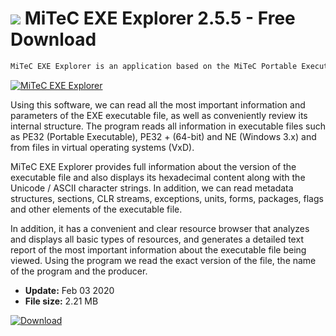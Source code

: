 # ![](https://cdn.softexe.net/static/icon/b/mitec-exe-explorer-9341.jpg) MiTeC EXE Explorer 2.5.5 - Free Download

```sh
MiTeC EXE Explorer is an application based on the MiTeC Portable Executable Reader, used to read and display the properties of EXE executable files.
```
[![MiTeC EXE Explorer](https://gallery.dpcdn.pl/imgc/Tools/9361/g_-_420x350_1.5_-_x20120721125703_00.jpg)](https://softexe.net/win/development-it/development-tools/mitec-exe-explorer:acdp.html)

Using this software, we can read all the most important information and parameters of the EXE executable file, as well as conveniently review its internal structure. The program reads all information in executable files such as PE32 (Portable Executable), PE32 + (64-bit) and NE (Windows 3.x) and from files in virtual operating systems (VxD). 
 
 
 MiTeC EXE Explorer provides full information about the version of the executable file and also displays its hexadecimal content along with the Unicode / ASCII character strings. In addition, we can read metadata structures, sections, CLR streams, exceptions, units, forms, packages, flags and other elements of the executable file. 
 
 
 In addition, it has a convenient and clear resource browser that analyzes and displays all basic types of resources, and generates a detailed text report of the most important information about the executable file being viewed. Using the program we read the exact version of the file, the name of the program and the producer.


- **Update:** Feb 03 2020
- **File size:** 2.21 MB

[![Download](https://cdn.softexe.net/static/img/download.png)](https://softexe.net/win/development-it/development-tools/mitec-exe-explorer:acdp.html)

